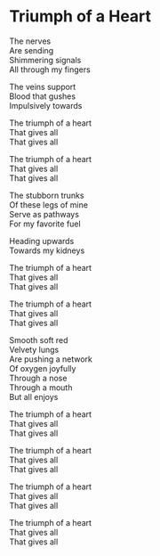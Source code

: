 # Triumph of a Heart  

The nerves  
Are sending  
Shimmering signals  
All through my fingers  

The veins support  
Blood that gushes  
Impulsively towards  

The triumph of a heart  
That gives all  
That gives all  

The triumph of a heart  
That gives all  
That gives all  

The stubborn trunks  
Of these legs of mine  
Serve as pathways  
For my favorite fuel  

Heading upwards  
Towards my kidneys  

The triumph of a heart  
That gives all  
That gives all  

The triumph of a heart  
That gives all  
That gives all  

Smooth soft red  
Velvety lungs  
Are pushing a network  
Of oxygen joyfully  
Through a nose  
Through a mouth  
But all enjoys  

The triumph of a heart  
That gives all  
That gives all  

The triumph of a heart  
That gives all  
That gives all  

The triumph of a heart  
That gives all  
That gives all  

The triumph of a heart  
That gives all  
That gives all  
